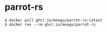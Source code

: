 # parrot-rs

```
$ docker pull ghcr.io/mnogu/parrot-rs:latest
$ docker run --rm ghcr.io/mnogu/parrot-rs
```